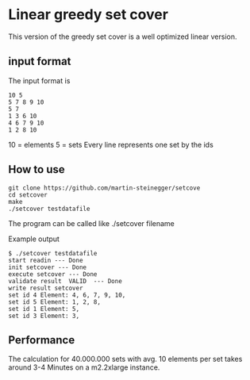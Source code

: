 # Linear greedy set cover  #

This version of the greedy set cover is a well optimized linear version. 

## input format ##
The input format is 

    10 5
    5 7 8 9 10
    5 7
    1 3 6 10
    4 6 7 9 10
    1 2 8 10

10 = elements
5  = sets
Every line represents one set by the ids

## How to use ##

    git clone https://github.com/martin-steinegger/setcove
    cd setcover
    make
    ./setcover testdatafile


The program can be called like ./setcover filename

Example output  

    $ ./setcover testdatafile 
    start readin --- Done
    init setcover --- Done
    execute setcover --- Done
    validate result  VALID  --- Done
    write result setcover
    set id 4 Element: 4, 6, 7, 9, 10,
    set id 5 Element: 1, 2, 8,
    set id 1 Element: 5,
    set id 3 Element: 3,


## Performance ##
The calculation for 40.000.000 sets with avg. 10 elements per set takes around 3-4 Minutes on a m2.2xlarge instance. 
